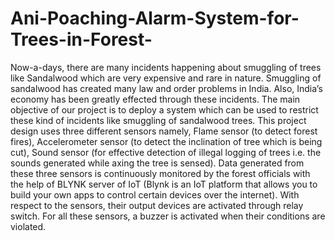 # Ani-Poaching-Alarm-System-for-Trees-in-Forest-
 Now-a-days, there are many incidents happening about smuggling of trees like 
Sandalwood which are very expensive and rare in nature. Smuggling of sandalwood has created 
many law and order problems in India. Also, India’s economy has been greatly effected through 
these incidents. The main objective of our project is to deploy a system which can be used to 
restrict these kind of incidents like smuggling of sandalwood trees. This project design uses 
three different sensors namely, Flame sensor (to detect forest fires), Accelerometer sensor (to detect the 
inclination of tree which is being cut), Sound sensor (for effective detection of illegal logging 
of trees i.e. the sounds generated while axing the tree is sensed). Data generated from these 
three sensors is continuously monitored by the forest officials with the help of  BLYNK server 
of  IoT (Blynk is an IoT platform that allows you to build your own apps to control certain 
devices over the internet). With respect to the sensors, their output devices are activated through 
relay switch. For all these sensors, a buzzer is activated when their conditions are violated.   
